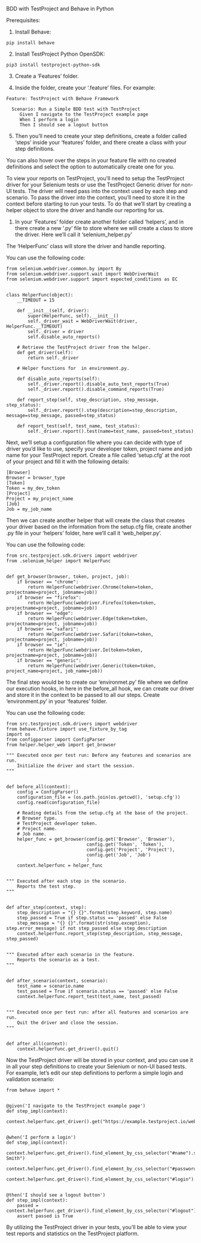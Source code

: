 BDD with TestProject and Behave in Python

Prerequisites:

1.	Install Behave:
```
pip install behave
```

2.	Install TestProject Python OpenSDK:
```
pip3 install testproject-python-sdk
```

3.	Create a ‘Features’ folder.
 
4.	Inside the folder, create your ‘.feature’ files. For example:
```
Feature: TestProject with Behave Framework

  Scenario: Run a Simple BDD test with TestProject
     Given I navigate to the TestProject example page
     When I perform a login
     Then I should see a logout button
```
 
5.	Then you’ll need to create your step definitions, create a folder called ‘steps’ inside your ‘features’ folder, and there create a class with your step definitions.
 
You can also hover over the steps in your feature file with no created definitions and select the option to automatically create one for you.
 
To view your reports on TestProject, you’ll need to setup the TestProject driver for your Selenium tests or use the TestProject Generic driver for non-UI tests.
The driver will need pass into the context used by each step and scenario.
To pass the driver into the context, you’ll need to store it in the context before starting to run your tests.
To do that we’ll start by creating a helper object to store the driver and handle our reporting for us.
1.	In your ‘Features’  folder create another folder called ‘helpers’, and in there create a new ‘.py’ file to store where we will create a class to store the driver. Here we’ll call it ‘selenium_helper.py’
 
The ‘HelperFunc’ class will store the driver and handle reporting.

You can use the following code:

```
from selenium.webdriver.common.by import By
from selenium.webdriver.support.wait import WebDriverWait
from selenium.webdriver.support import expected_conditions as EC


class HelperFunc(object):
    __TIMEOUT = 15

    def __init__(self, driver):
        super(HelperFunc, self).__init__()
        self._driver_wait = WebDriverWait(driver, HelperFunc.__TIMEOUT)
        self._driver = driver
        self.disable_auto_reports()

    # Retrieve the TestProject driver from the helper.
    def get_driver(self):
        return self._driver

    # Helper functions for  in environment.py.

    def disable_auto_reports(self):
        self._driver.report().disable_auto_test_reports(True)
        self._driver.report().disable_command_reports(True)

    def report_step(self, step_description, step_message, step_status):
        self._driver.report().step(description=step_description, message=step_message, passed=step_status)

    def report_test(self, test_name, test_status):
        self._driver.report().test(name=test_name, passed=test_status)
 ```

Next, we’ll setup a configuration file where you can decide with type of driver you’d like to use, specify your developer token, project name and job name for your TestProject report.
Create a file called ‘setup.cfg’ at the root of your project and fill it with the following details:
 
 ```
[Browser]
Browser = browser_type
[Token]
Token = my_dev_token
[Project]
Project = my_project_name
[Job]
Job = my_job_name
```

Then we can create another helper that will create the class that creates your driver based on the information from the setup.cfg file, create another .py file in your ‘helpers’ folder, here we’ll call it ‘web_helper.py’.
 
You can use the following code:

```
from src.testproject.sdk.drivers import webdriver
from .selenium_helper import HelperFunc


def get_browser(browser, token, project, job):
    if browser == "chrome":
        return HelperFunc(webdriver.Chrome(token=token, projectname=project, jobname=job))
    if browser == "firefox":
        return HelperFunc(webdriver.Firefox(token=token, projectname=project, jobname=job))
    if browser == "edge":
        return HelperFunc(webdriver.Edge(token=token, projectname=project, jobname=job))
    if browser == "safari":
        return HelperFunc(webdriver.Safari(token=token, projectname=project, jobname=job))
    if browser == "ie":
        return HelperFunc(webdriver.Ie(token=token, projectname=project, jobname=job))
    if browser == "generic":
        return HelperFunc(webdriver.Generic(token=token, project_name=project, job_name=job))
  ```
  
The final step would be to create our ‘environmet.py’ file where we define our execution hooks, in here in the before_all hook, we can create our driver and store it in the context to be passed to all our steps.
Create ‘environment.py’ in your ‘features’ folder.
 
You can use the following code:

```
from src.testproject.sdk.drivers import webdriver
from behave.fixture import use_fixture_by_tag
import os
from configparser import ConfigParser
from helper.helper_web import get_browser

""" Executed once per test run: Before any features and scenarios are run.
    Initialize the driver and start the session.
"""


def before_all(context):
    config = ConfigParser()
    configuration_file = (os.path.join(os.getcwd(), 'setup.cfg'))
    config.read(configuration_file)

    # Reading details from the setup.cfg at the base of the project.
    # Browser type.
    # TestProject developer token.
    # Project name.
    # Job name.
    helper_func = get_browser(config.get('Browser', 'Browser'),
                              config.get('Token', 'Token'),
                              config.get('Project', 'Project'),
                              config.get('Job', 'Job')
                              )
    context.helperfunc = helper_func


""" Executed after each step in the scenario.
    Reports the test step.
"""


def after_step(context, step):
    step_description = "{} {}".format(step.keyword, step.name)
    step_passed = True if step.status == 'passed' else False
    step_message = "{} {}".format(str(step.exception), step.error_message) if not step_passed else step_description
    context.helperfunc.report_step(step_description, step_message, step_passed)


""" Executed after each scenario in the feature.
    Reports the scenario as a test.
"""


def after_scenario(context, scenario):
    test_name = scenario.name
    test_passed = True if scenario.status == 'passed' else False
    context.helperfunc.report_test(test_name, test_passed)


""" Executed once per test run: after all features and scenarios are run.
    Quit the driver and close the session.
"""


def after_all(context):
    context.helperfunc.get_driver().quit()
```

Now the TestProject driver will be stored in your context, and you can use it in all your step definitions to create your Selenium or non-UI based tests.
For example, let’s edit our step definitions to perform a simple login and validation scenario:

```
from behave import *


@given('I navigate to the TestProject example page')
def step_impl(context):
    context.helperfunc.get_driver().get("https://example.testproject.io/web/")


@when('I perform a login')
def step_impl(context):
    context.helperfunc.get_driver().find_element_by_css_selector("#name").send_keys("John Smith")
    context.helperfunc.get_driver().find_element_by_css_selector("#password").send_keys("12345")
    context.helperfunc.get_driver().find_element_by_css_selector("#login").click()


@then('I should see a logout button')
def step_impl(context):
    passed = context.helperfunc.get_driver().find_element_by_css_selector("#logout").is_displayed()
    assert passed is True
```

By utilizing the TestProject driver in your tests, you’ll be able to view your test reports and statistics on the TestProject platform.
 
